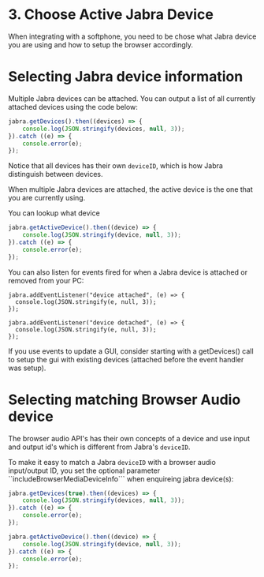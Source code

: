 # 3. Choose Active Jabra Device

When integrating with a softphone, you need to be chose what Jabra device you are using and how to setup the browser accordingly.

# Selecting Jabra device information
Multiple Jabra devices can be attached. You can output a list of all
currently attached devices using the code below:

```js
jabra.getDevices().then((devices) => {
    console.log(JSON.stringify(devices, null, 3));
}).catch ((e) => {
    console.error(e);
});
```
<Jabra-GetDevices v-bind:includeBrowserMediaDeviceInfo="false">
</Jabra-GetDevices>

Notice that all devices has their own ```deviceID```, which is how Jabra distinguish between devices.

When multiple Jabra devices are attached, the active
device is the one that you are currently using.

You can lookup what device
```js
jabra.getActiveDevice().then((device) => {
    console.log(JSON.stringify(device, null, 3));
}).catch ((e) => {
    console.error(e);
});
```
<Jabra-GetActiveDevice v-bind:includeBrowserMediaDeviceInfo="false">
</Jabra-GetActiveDevice>

You can also listen for events fired for when a Jabra device 
is attached or removed from your PC:

```
jabra.addEventListener("device attached", (e) => {
  console.log(JSON.stringify(e, null, 3));
});

jabra.addEventListener("device detached", (e) => {
  console.log(JSON.stringify(e, null, 3));
});
```

<Jabra-DeviceEvents v-bind:nameSpec="['device attached', 'device detached']">
</Jabra-DeviceEvents>

If you use events to update a GUI, consider starting with a getDevices() call to setup the gui with existing devices (attached before the event handler was setup).

# Selecting matching Browser Audio device

The browser audio API's has their own concepts of a device and use input and output id's which is different from Jabra's ```deviceID```. 

To make it easy to match a Jabra ```deviceID``` with a browser audio input/output ID, you set the optional parameter ``includeBrowserMediaDeviceInfo``` when enquireing jabra device(s): 

```js
jabra.getDevices(true).then((devices) => {
    console.log(JSON.stringify(devices, null, 3));
}).catch ((e) => {
    console.error(e);
});
```
<Jabra-GetDevices v-bind:includeBrowserMediaDeviceInfo="true">
</Jabra-GetDevices>

```js
jabra.getActiveDevice().then((device) => {
    console.log(JSON.stringify(device, null, 3));
}).catch ((e) => {
    console.error(e);
});
```
<Jabra-GetActiveDevice v-bind:includeBrowserMediaDeviceInfo="true">
</Jabra-GetActiveDevice>












